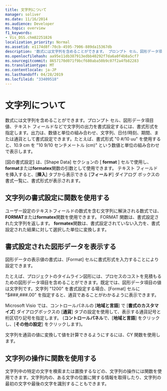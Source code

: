 ```yaml
---
title: 文字列について
manager: soliver
ms.date: 11/16/2014
ms.audience: Developer
ms.topic: overview
f1_keywords:
- Vis_DSS.chm82251826
localization_priority: Normal
ms.assetid: e1174d8f-70cb-4595-7906-889da15367db
description: '数式には文字列を含めることができます。 プロンプト セル、図形データ項目値、テキスト フィールドなどで文字列の出力を書式設定するには、書式形式を指定します。 出力は、数値と単位の組み合わせ、文字列、日付/時刻、期間、または通貨として書式設定できます。 たとえば、picture0 #/10 の形式は、uuformats cm という番号単位のペアの as10 9/10 cm です。'
ms.openlocfilehash: aa95e11db387913edbb40292f7da6a0f4b8a5cf7
ms.sourcegitcommit: 8657170d071f9bcf680aba50b9c07f2a4fb82283
ms.translationtype: MT
ms.contentlocale: ja-JP
ms.lasthandoff: 04/28/2019
ms.locfileid: "33409518"
---
```

# <a name="about-strings"></a>文字列について

数式には文字列を含めることができます。プロンプト セル、図形データ項目値、テキスト フィールドなどで文字列の出力を書式設定するには、書式形式を指定します。出力は、数値と単位の組み合わせ、文字列、日付/時刻、期間、または通貨として書式設定できます。たとえば、書式形式 "0 #/10 uu" を使用すると、10.9 cm を "10 9/10 センチメートル (cm)" という数値と単位の組み合わせで表示します。
  
[図の書式設定] は、[Shape Data] セクションの [ **format** ] セルで使用し、 **format**または**formatex**関数の引数として使用できます。 テキスト フィールドを挿入すると、[**挿入**] タブから表示できる [**フィールド**] ダイアログ ボックスの書式一覧に、書式形式が表示されます。 
  
## <a name="using-functions-to-format-strings"></a>文字列の書式設定に関数を使用する

ユーザー設定のテキストフィールドの数式を含む文字列に解決される数式では、 **FORMAT**または**formatex**関数を使用できます。 FORMAT 関数は、書式設定された文字列を返します。 **formatex**関数は、書式設定されていない入力を、書式設定された結果に対して選択した単位に変換します。 
  
## <a name="displaying-formatted-shape-data"></a>書式設定された図形データを表示する

図形データの表示値の書式は、[Format] セルに書式形式を入力することにより設定できます。
  
たとえば、プロジェクトのタイムライン図形には、プロセスのコストを見積もるための図形データ項目を含めることができます。既定では、図形データ項目の値は文字列です。文字列 "1200" を書式設定する場合、[Format] セルに "$###,###.00" を指定すると、通貨であることがわかるように表示できます。
  
Microsoft Visio では、コントロールパネルの [**地域と言語**] で [**書式のカスタマイズ**] ダイアログボックスの [**通貨**] タブの設定を使用して、表示する通貨記号と桁区切り記号を指定します。 (**コントロールパネル**で、[**地域と言語**] をクリックし、[**その他の設定**] をクリックします)。
  
文字列を通貨の値に変換して値を計算できるようにするには、CY 関数を使用します。
  
## <a name="using-functions-to-manipulate-text-strings"></a>文字列の操作に関数を使用する

文字列中の特定の文字を検索または置換するなどの、文字列の操作には関数を使用できます。文字列内の、ある文字の位置に関する情報を取得したり、文字列の最初の文字や最後の文字を識別することもできます。 
  

